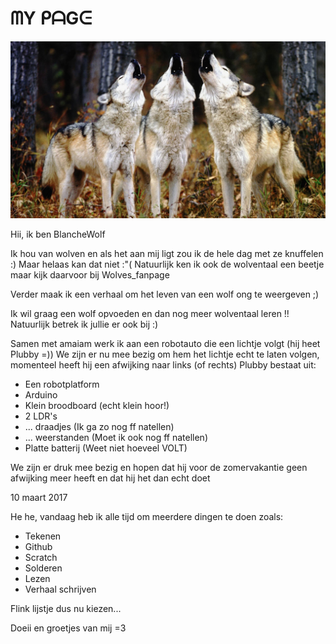 # ᗰY ᑭᗩGᕮ

![Wolves are the best]( Wolvengroep.jpg )

Hii, ik ben BlancheWolf

Ik hou van wolven en als het aan mij ligt zou ik de hele dag met ze knuffelen :)
Maar helaas kan dat niet :"(
Natuurlijk ken ik ook de wolventaal een beetje maar kijk daarvoor bij Wolves_fanpage

Verder maak ik een verhaal om het leven van een wolf ong te weergeven ;)

Ik wil graag een wolf opvoeden en dan nog meer wolventaal leren !!
Natuurlijk betrek ik jullie er ook bij :)

Samen met amaiam werk ik aan een robotauto die een lichtje volgt (hij heet Plubby =))
We zijn er nu mee bezig om hem het lichtje echt te laten volgen, momenteel heeft hij een afwijking naar links (of rechts) 
Plubby bestaat uit:
- Een robotplatform
- Arduino
- Klein broodboard (echt klein hoor!)
- 2 LDR's
- ... draadjes (Ik ga zo nog ff natellen)
- ... weerstanden (Moet ik ook nog ff natellen)
- Platte batterij (Weet niet hoeveel VOLT)

We zijn er druk mee bezig en hopen dat hij voor de zomervakantie geen afwijking meer heeft en dat hij het dan echt doet

10 maart 2017

He he, vandaag heb ik alle tijd om meerdere dingen te doen zoals:
- Tekenen
- Github
- Scratch
- Solderen
- Lezen
- Verhaal schrijven

Flink lijstje dus nu kiezen...


Doeii en groetjes van mij =3
